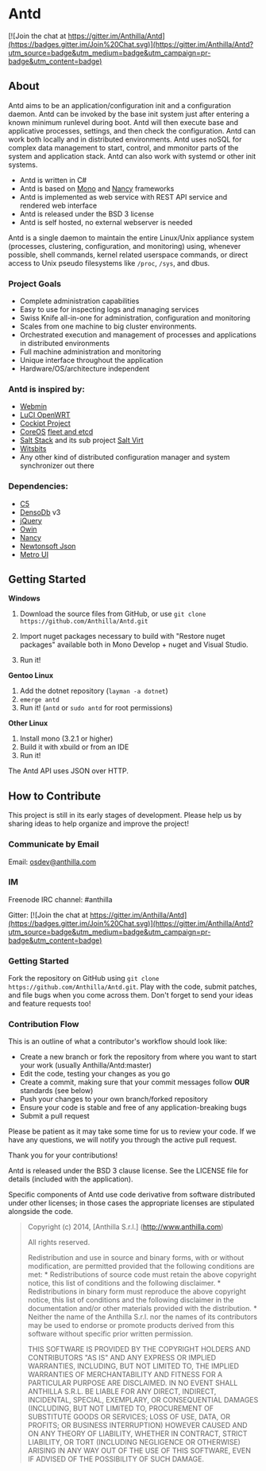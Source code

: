 Antd
====

[![Join the chat at https://gitter.im/Anthilla/Antd](https://badges.gitter.im/Join%20Chat.svg)](https://gitter.im/Anthilla/Antd?utm_source=badge&utm_medium=badge&utm_campaign=pr-badge&utm_content=badge)

About
-----
 
Antd aims to be an application/configuration init and a configuration daemon. Antd can be invoked by the base init system just after entering a known minimum runlevel during boot. Antd will then execute base and applicative processes, settings, and then check the configuration. Antd can work both locally and in distributed environments. Antd uses noSQL for complex data management to start, control, and mmonitor parts of the system and application stack. Antd can also work with systemd or other init systems.

- Antd is written in C#
- Antd is based on [Mono](http://www.mono-project.com/) and [Nancy](https://github.com/NancyFx/Nancy) frameworks
- Antd is implemented as web service with REST API service and rendered web interface
- Antd is released under the BSD 3 license
- Antd is self hosted, no external webserver is needed

Antd is a single daemon to maintain the entire Linux/Unix appliance system (processes, clustering, configuration, and monitoring) using, whenever possible, shell commands, kernel related userspace commands, or direct access to Unix pseudo filesystems like <code>/proc</code>, <code>/sys</code>, and dbus.

### Project Goals
- Complete administration capabilities
- Easy to use for inspecting logs and managing services
- Swiss Knife all-in-one for administration, configuration and monitoring
- Scales from one machine to big cluster environments.
- Orchestrated execution and management of processes and applications in distributed environments
- Full machine administration and monitoring
- Unique interface throughout the application
- Hardware/OS/architecture independent

### Antd is inspired by:
- [Webmin](http://www.webmin.com/)
- [LuCI OpenWRT](http://wiki.openwrt.org/doc/howto/luci.essentials)
- [Cockipt Project](http://cockipt-project.org)
- [CoreOS](https://coreos.com/using-coreos/) [fleet and etcd](https://github.com/coreos/fleet/blob/master)
- [Salt Stack](http://saltstack.com/community/) and its sub project [Salt Virt](http://docs.saltstack.com/en/latest/topics/virt/)
- [Witsbits](http://witsbits.com/)
- Any other kind of distributed configuration manager and system synchronizer out there

### Dependencies:
- [C5](https://github.com/sestoft/C5/)
- [DensoDb](https://github.com/ppossanzini/DensoDB) v3
- [jQuery](https://github.com/jquery/jquery)
- [Owin](https://github.com/owin/owin)
- [Nancy](https://github.com/NancyFx/Nancy)
- [Newtonsoft Json](https://github.com/JamesNK/Newtonsoft.Json)
- [Metro UI](https://github.com/olton/Metro-UI-CSS) 

Getting Started
---------------

<b>Windows</b>

1. Download the source files from GitHub, or use `git clone https://github.com/Anthilla/Antd.git`

2. Import nuget packages necessary to build with "Restore nuget packages" available both in Mono Develop + nuget and Visual Studio.
3. Run it!
 
<b>Gentoo Linux</b>

1. Add the dotnet repository (`layman -a dotnet`)
2. `emerge antd`
3. Run it! (`antd` or `sudo antd` for root permissions)

<b>Other Linux</b>

1. Install mono (3.2.1 or higher)
2. Build it with xbuild or from an IDE
3. Run it!
 
The Antd API uses JSON over HTTP.

How to Contribute
-----------------

This project is still in its early stages of development. Please help us by sharing ideas to help organize and improve the project!

### Communicate by Email

Email: osdev@anthilla.com

### IM

Freenode IRC channel: #anthilla

Gitter: [![Join the chat at https://gitter.im/Anthilla/Antd](https://badges.gitter.im/Join%20Chat.svg)](https://gitter.im/Anthilla/Antd?utm_source=badge&utm_medium=badge&utm_campaign=pr-badge&utm_content=badge)

### Getting Started

Fork the repository on GitHub using `git clone https://github.com/Anthilla/Antd.git`. 
Play with the code, submit patches, and file bugs when you come across them. Don't forget to send your ideas and feature requests too!

### Contribution Flow

This is an outline of what a contributor's workflow should look like:

- Create a new branch or fork the repository from where you want to start your work (usually Anthilla/Antd:master)
- Edit the code, testing your changes as you go
- Create a commit, making sure that your commit messages follow **OUR** standards (see below)
- Push your changes to your own branch/forked repository
- Ensure your code is stable and free of any application-breaking bugs
- Submit a pull request

Please be patient as it may take some time for us to review your code. If we have any questions, we will notify you through the active pull request.

Thank you for your contributions!

Antd is released under the BSD 3 clause license. See the LICENSE file for details (included with the application).

Specific components of Antd use code derivative from software distributed under other licenses; in those cases the appropriate licenses are stipulated alongside the code.

>
>
> Copyright (c) 2014, [Anthilla S.r.l.] (http://www.anthilla.com)
>
> All rights reserved.
>
> Redistribution and use in source and binary forms, with or without
> modification, are permitted provided that the following conditions are met:
>     * Redistributions of source code must retain the above copyright
>       notice, this list of conditions and the following disclaimer.
>     * Redistributions in binary form must reproduce the above copyright
>       notice, this list of conditions and the following disclaimer in the
>       documentation and/or other materials provided with the distribution.
>     * Neither the name of the Anthilla S.r.l. nor the
>       names of its contributors may be used to endorse or promote products
>       derived from this software without specific prior written permission.
>
> THIS SOFTWARE IS PROVIDED BY THE COPYRIGHT HOLDERS AND CONTRIBUTORS "AS IS" AND
> ANY EXPRESS OR IMPLIED WARRANTIES, INCLUDING, BUT NOT LIMITED TO, THE IMPLIED
> WARRANTIES OF MERCHANTABILITY AND FITNESS FOR A PARTICULAR PURPOSE ARE
> DISCLAIMED. IN NO EVENT SHALL ANTHILLA S.R.L. BE LIABLE FOR ANY
> DIRECT, INDIRECT, INCIDENTAL, SPECIAL, EXEMPLARY, OR CONSEQUENTIAL DAMAGES
> (INCLUDING, BUT NOT LIMITED TO, PROCUREMENT OF SUBSTITUTE GOODS OR SERVICES;
> LOSS OF USE, DATA, OR PROFITS; OR BUSINESS INTERRUPTION) HOWEVER CAUSED AND
> ON ANY THEORY OF LIABILITY, WHETHER IN CONTRACT, STRICT LIABILITY, OR TORT
> (INCLUDING NEGLIGENCE OR OTHERWISE) ARISING IN ANY WAY OUT OF THE USE OF THIS
> SOFTWARE, EVEN IF ADVISED OF THE POSSIBILITY OF SUCH DAMAGE.
>
>
>
